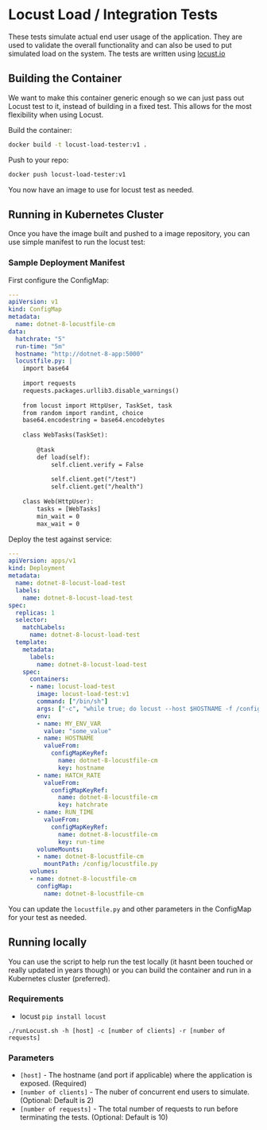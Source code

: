 # Locust Load / Integration Tests

These tests simulate actual end user usage of the application. They are used to validate the overall functionality and can also be used to put simulated load on the system. The tests are written using [locust.io](http://locust.io)

## Building the Container

We want to make this container generic enough so we can just pass out Locust test to it, instead of building in a fixed test. This allows for the most flexibility when using Locust.

Build the container:

```bash
docker build -t locust-load-tester:v1 .
```

Push to your repo:

```bash
docker push locust-load-tester:v1
```

You now have an image to use for locust test as needed. 

## Running in Kubernetes Cluster

Once you have the image built and pushed to a image repository, you can use simple manifest to run the locust test:

### Sample Deployment Manifest

First configure the ConfigMap:

```yaml
---
apiVersion: v1
kind: ConfigMap
metadata:
  name: dotnet-8-locustfile-cm
data:
  hatchrate: "5"
  run-time: "5m"
  hostname: "http://dotnet-8-app:5000"
  locustfile.py: |
    import base64
    
    import requests
    requests.packages.urllib3.disable_warnings() 
    
    from locust import HttpUser, TaskSet, task
    from random import randint, choice
    base64.encodestring = base64.encodebytes
    
    class WebTasks(TaskSet):
    
        @task
        def load(self):
            self.client.verify = False
    
            self.client.get("/test")
            self.client.get("/health")
    
    class Web(HttpUser):
        tasks = [WebTasks]
        min_wait = 0
        max_wait = 0
```

Deploy the test against service:

```yaml
---
apiVersion: apps/v1
kind: Deployment
metadata:
  name: dotnet-8-locust-load-test
  labels:
    name: dotnet-8-locust-load-test
spec:
  replicas: 1
  selector:
    matchLabels:
      name: dotnet-8-locust-load-test
  template:
    metadata:
      labels:
        name: dotnet-8-locust-load-test
    spec:
      containers:
      - name: locust-load-test
        image: locust-load-test:v1
        command: ["/bin/sh"]
        args: ["-c", "while true; do locust --host $HOSTNAME -f /config/locustfile.py --spawn-rate $HATCH_RATE --run-time $RUN_TIME --headless; done"]
        env:
        - name: MY_ENV_VAR
          value: "some_value"
        - name: HOSTNAME
          valueFrom:
            configMapKeyRef:
              name: dotnet-8-locustfile-cm
              key: hostname
        - name: HATCH_RATE
          valueFrom:
            configMapKeyRef:
              name: dotnet-8-locustfile-cm
              key: hatchrate
        - name: RUN_TIME
          valueFrom:
            configMapKeyRef:
              name: dotnet-8-locustfile-cm
              key: run-time
        volumeMounts:
        - name: dotnet-8-locustfile-cm
          mountPath: /config/locustfile.py
      volumes:
      - name: dotnet-8-locustfile-cm
        configMap:
          name: dotnet-8-locustfile-cm
```

You can update the `locustfile.py` and other parameters in the ConfigMap for your test as needed.

## Running locally

You can use the script to help run the test locally (it hasnt been touched or really updated in years though) or you can build the container and run in a Kubernetes cluster (preferred).

### Requirements 
* locust `pip install locust`

`./runLocust.sh -h [host] -c [number of clients] -r [number of requests]`

### Parameters
* `[host]` - The hostname (and port if applicable) where the application is exposed. (Required)
* `[number of clients]` - The nuber of concurrent end users to simulate. (Optional: Default is 2)
* `[number of requests]` - The total number of requests to run before terminating the tests. (Optional: Default is 10)

